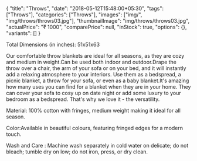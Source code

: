 {
    "title": "Throws",
    "date": "2018-05-12T15:48:00+05:30",
    "tags": ["Throws"],
    "categories": ["Throws"],
    "images": ["img/", "img/throws/throws03.jpg"],
    "thumbnailImage": "img/throws/throws03.jpg",
    "actualPrice": "₹ 1000",
    "comparePrice": null,
    "inStock": true,
    "options": {},
    "variants": []
}

Total Dimensions (in inches): 51x51x63

Our comfortable throw blankets are ideal for all seasons, as they are cozy and medium in weight.Can be used both indoor and outdoor.Drape the throw over a chair, the arm of your sofa or on your bed, and it will instantly add a relaxing atmosphere to your interiors.
Use them as a bedspread, a picnic blanket, a throw for your sofa, or even as a baby blanket.It's amazing how many uses you can find for a blanket when they are in your home. They can cover your sofa to cosy up on date night or add some luxury to your bedroom as a bedspread. That's why we love it - the versatility.

Material: 100% cotton with fringes, medium weight making it ideal for all season.

Color:Available in beautiful colours, featuring fringed edges for a modern touch.

Wash and Care : Machine wash separately in cold water on delicate; do not bleach; tumble dry on low; do not iron, press, or dry clean.
